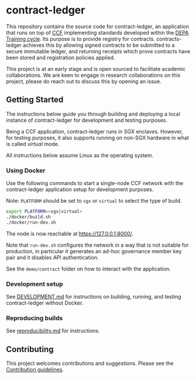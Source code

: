 # contract-ledger

This repository contains the source code for contract-ledger, an application
that runs on top of [CCF](https://ccf.dev/) implementing standards developed within the [DEPA Training cycle](https://github.com/kapilvgit/depa-training/). Its purpose is to provide registry for contracts. contracts-ledger achieves this by allowing signed contracts to be submitted to a secure immutable ledger, and returning receipts which prove contracts have been stored and registration policies applied.

This project is at an early stage and is open sourced to facilitate academic collaborations. We are keen to engage in research collaborations on this project, please do reach out to discuss this by opening an issue.

## Getting Started

The instructions below guide you through building and deploying a local instance of contract-ledger for development and testing purposes.

Being a CCF application, contract-ledger runs in SGX enclaves. However, for testing purposes, it also supports running on non-SGX hardware in what is called *virtual* mode.

All instructions below assume Linux as the operating system.

### Using Docker

Use the following commands to start a single-node CCF network with the contract-ledger application setup for development purposes.

Note: `PLATFORM` should be set to `sgx` or `virtual` to select the type of build.

```sh
export PLATFORM=<sgx|virtual>
./docker/build.sh
./docker/run-dev.sh
```

The node is now reachable at https://127.0.0.1:8000/.

Note that `run-dev.sh` configures the network in a way that is not suitable for production, in particular it generates an ad-hoc governance member key pair and it disables API authentication.

See the `demo/contract` folder on how to interact with the application.

### Development setup

See [DEVELOPMENT.md](DEVELOPMENT.md) for instructions on building, running, and testing contract-ledger without Docker.

### Reproducing builds

See [reproducibility.md](./docs/reproducibility.md) for instructions.

## Contributing

This project welcomes contributions and suggestions. Please see the [Contribution guidelines](CONTRIBUTING.md).

